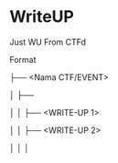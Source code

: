 # WriteUP
Just WU From CTFd


Format

├── <Nama CTF/EVENT>

│ ├── <Nama Category CTF>

│ │ ├── <WRITE-UP 1>

│ │ ├── <WRITE-UP 2>

│ │ │

